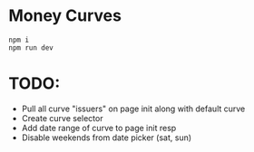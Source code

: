 # Money Curves

```
npm i
npm run dev
```


# TODO:
* Pull all curve "issuers" on page init along with default curve
* Create curve selector
* Add date range of curve to page init resp
* Disable weekends from date picker (sat, sun)


